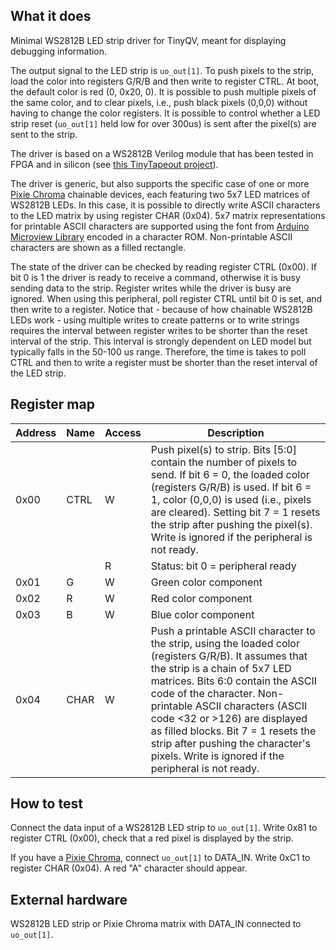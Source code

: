 <!---

This file is used to generate your project datasheet. Please fill in the information below and delete any unused
sections.

You can also include images in this folder and reference them in the markdown. Each image must be less than
512 kb in size, and the combined size of all images must be less than 1 MB.
-->

## What it does

Minimal WS2812B LED strip driver for TinyQV, meant for displaying debugging information.

The output signal to the LED strip is `uo_out[1]`. To push pixels to the strip, load the color into registers G/R/B and then write to register CTRL. At boot, the default color is red (0, 0x20, 0). It is possible to push multiple pixels of the same color, and to clear pixels, i.e., push black pixels (0,0,0) without having to change the color registers. It is possible to control whether a LED strip reset (`uo_out[1]` held low for over 300us) is sent after the pixel(s) are sent to the strip.

The driver is based on a WS2812B Verilog module that has been tested in FPGA and in silicon (see [this TinyTapeout project](https://github.com/ccattuto/tt07-serial-charmatrix/)).

The driver is generic, but also supports the specific case of one or more [Pixie Chroma](https://connornishijima.github.io/Pixie_Chroma/) chainable devices, each featuring two 5x7 LED matrices of WS2812B LEDs. In this case, it is possible to directly write ASCII characters to the LED matrix by using register CHAR (0x04). 5x7 matrix representations for printable ASCII characters are supported using the font from [Arduino Microview Library](https://github.com/geekammo/MicroView-Arduino-Library/blob/master/font5x7.h) encoded in a character ROM. Non-printable ASCII characters are shown as a filled rectangle.

The state of the driver can be checked by reading register CTRL (0x00). If bit 0 is 1 the driver is ready to receive a command, otherwise it is busy sending data to the strip. Register writes while the driver is busy are ignored. When using this peripheral, poll register CTRL until bit 0 is set, and then write to a register. Notice that - because of how chainable WS2812B LEDs work - using multiple writes to create patterns or to write strings requires the interval between register writes to be shorter than the reset interval of the strip. This interval is strongly dependent on LED model but typically falls in the 50-100 us range. Therefore, the time is takes to poll CTRL and then to write a register must be shorter than the reset interval of the LED strip.

## Register map

| Address | Name  | Access | Description                                                         |
|---------|-------|--------|---------------------------------------------------------------------|
| 0x00    | CTRL  | W      | Push pixel(s) to strip. Bits [5:0] contain the number of pixels to send. If bit 6 = 0, the loaded color (registers G/R/B) is used. If bit 6 = 1, color (0,0,0) is used (i.e., pixels are cleared). Setting bit 7 = 1 resets the strip after pushing the pixel(s). Write is ignored if the peripheral is not ready. |
|         |       | R      | Status: bit 0 = peripheral ready                                    |
| 0x01    | G     | W      | Green color component                                               |
| 0x02    | R     | W      | Red color component                                                 |
| 0x03    | B     | W      | Blue color component                                                |
| 0x04    | CHAR  | W      | Push a printable ASCII character to the strip, using the loaded color (registers G/R/B). It assumes that the strip is a chain of 5x7 LED matrices. Bits 6:0 contain the ASCII code of the character. Non-printable ASCII characters (ASCII code <32 or >126) are displayed as filled blocks. Bit 7 = 1 resets the strip after pushing the character's pixels. Write is ignored if the peripheral is not ready. |

## How to test

Connect the data input of a WS2812B LED strip to `uo_out[1]`. Write 0x81 to register CTRL (0x00), check that a red pixel is displayed by the strip.

If you have a [Pixie Chroma](https://connornishijima.github.io/Pixie_Chroma/), connect `uo_out[1]` to DATA_IN. Write 0xC1 to register CHAR (0x04). A red "A" character should appear.

## External hardware

WS2812B LED strip or Pixie Chroma matrix with DATA_IN connected to `uo_out[1]`.

